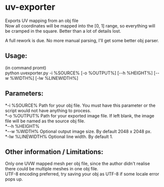 # uv-exporter  
Exports UV mapping from an obj file  
Now all coordinates will be mapped into the [0, 1] range, so everything will be cramped in the square. Better than a lot of details lost.  
  
A full rework is due. No more manual parsing, I'll get some better obj parser.  
  
## Usage:  
(in command promt)  
python uvexporter.py -i %SOURCE% [-o %OUTPUT%] [--h %HEIGHT%] [--w %WIDTH%] [-lw %LINEWIDTH%]  
  
## Parameters:  
  
\*-i	%SOURCE%	Path for your obj file. You must have this parameter or the script would not have anything to process.  
\*-o	%OUTPUT%	Path for your exported image file. If left blank, the image file will be named as the source obj file.  
\*--h	%HEIGHT%  
\*--w	%WIDTH%		Optional output image size. By default 2048 x 2048 px.  
\*-lw	%LINEWIDTH%	Optional line width. By default 1.  
  
## Other information / Limitations:  
Only one UVW mapped mesh per obj file, since the author didn't realise there could be multiple meshes in one obj file.  
UTF-8 encoding preferred, try saving your obj as UTF-8 if some locale error pops up. 